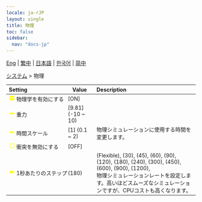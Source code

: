 ```yaml
---
locale: ja-rJP
layout: single
title: 物理
toc: false
sidebar:
  nav: "docs-jp"
---
```

[Eng](/dancexr/menu/2025.4/system/physics) | [繁中](/tw/dancexr/menu/2025.4/system/physics) | [日本語](/jp/dancexr/menu/2025.4/system/physics) | [한국어](/kr/dancexr/menu/2025.4/system/physics) | [简中](/zh/dancexr/menu/2025.4/system/physics)

[システム](../menu#システム) > 物理



| Setting | Value | Description |
| :--- | --- | :--- |
|<nobr> ![check_on icon](/images/icon/ic_check_on.png)  物理学を有効にする</nobr>| [ON] | 
|<nobr> ![slider icon](/images/icon/ic_slider.png)  重力</nobr>| [9.81] (-10 ~ 10) | 
|<nobr> ![slider icon](/images/icon/ic_slider.png)  時間スケール</nobr>| [1] (0.1 ~ 2) | 物理シミュレーションに使用する時間を変更します。
|<nobr> ![check_off icon](/images/icon/ic_check_off.png)  衝突を無効にする</nobr>| [OFF] | 
|<nobr> ![toggle_on icon](/images/icon/ic_toggle_on.png)  1秒あたりのステップ</nobr>| (180) | (Flexible), (30), (45), (60), (90), (120), (180), (240), (300), (450), (600), (900), (1200), <br/>物理シミュレーションレートを設定します。高いほどスムーズなシミュレーションですが、CPUコストも高くなります。
